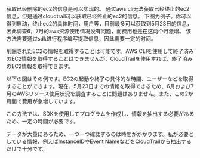 获取已经删除的ec2的信息是可以实现的。
通过aws cli无法获取已经终止的ec2信息，但是通过cloudtrail可以获取已经终止的ec2的信息。
下图为例子。你可以得到启动，终止ec2的具体时间，用户等，目前最多可以获取到5月23日的信息，因此调查6，7月的aws资源使用情况没有问题，而费用也是在这两个月激增。
该方法需要通过sdk进行程序编写提取信息，因此需要一定的时间。

削除されたEC2の情報を取得することは可能です。AWS CLIを使用して終了済みのEC2情報を取得することはできませんが、CloudTrailを使用すれば、終了済みのEC2情報を取得できます。

以下の図はその例です。EC2の起動や終了の具体的な時間、ユーザーなどを取得することができます。現在、5月23日までの情報を取得できるため、6月および7月のAWSリソース使用状況を調査することに問題はありません。また、この2か月間で費用が急増しています。

この方法では、SDKを使用してプログラムを作成し、情報を抽出する必要があるため、一定の時間が必要です。

データが大量にあるため、一つ一つ確認するのは時間がかかります。私が必要としている情報、例えばInstanceIDやEvent NameなどをCloudTrailから抽出するだけで十分です。